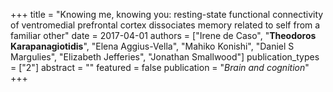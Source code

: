 +++
title = "Knowing me, knowing you: resting-state functional connectivity of ventromedial prefrontal cortex dissociates memory related to self from a familiar other"
date = 2017-04-01
authors = ["Irene de Caso", "**Theodoros Karapanagiotidis**", "Elena Aggius-Vella", "Mahiko Konishi", "Daniel S Margulies", "Elizabeth Jefferies", "Jonathan Smallwood"]
publication_types = ["2"]
abstract = ""
featured = false
publication = "*Brain and cognition*"
+++

